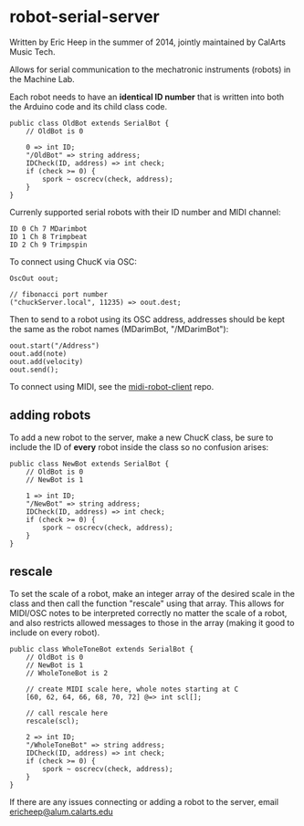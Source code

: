 robot-serial-server
===================
Written by Eric Heep in the summer of 2014, jointly maintained by CalArts Music Tech.

Allows for serial communication to the mechatronic instruments (robots) in the Machine Lab.

Each robot needs to have an **identical ID number** that is written into both the Arduino code and its child class code.

    public class OldBot extends SerialBot {
        // OldBot is 0

        0 => int ID;
        "/OldBot" => string address;
        IDCheck(ID, address) => int check;
        if (check >= 0) {
            spork ~ oscrecv(check, address);
        }
    }

Currenly supported serial robots with their ID number and MIDI channel:

    ID 0 Ch 7 MDarimbot
    ID 1 Ch 8 Trimpbeat
    ID 2 Ch 9 Trimpspin

To connect using ChucK via OSC:

    OscOut oout;

    // fibonacci port number
    ("chuckServer.local", 11235) => oout.dest;

Then to send to a robot using its OSC address, addresses should be kept the same as the robot names (MDarimBot, "/MDarimBot"):

    oout.start("/Address")
    oout.add(note)
    oout.add(velocity)
    oout.send();

To connect using MIDI, see the [midi-robot-client](https://github.com/MTIID/midi-robot-client) repo.

adding robots
-------------

To add a new robot to the server, make a new ChucK class, be sure to include the ID of **every** robot inside the class so no confusion arises:

    public class NewBot extends SerialBot {
        // OldBot is 0
        // NewBot is 1

        1 => int ID;
        "/NewBot" => string address;
        IDCheck(ID, address) => int check;
        if (check >= 0) {
            spork ~ oscrecv(check, address);
        }
    }

rescale
-------

To set the scale of a robot, make an integer array of the desired scale in the class and then call the function "rescale" using that array. This allows for MIDI/OSC notes to be interpreted correctly no matter the scale of a robot, and also restricts allowed messages to those in the array (making it good to include on every robot). 

    public class WholeToneBot extends SerialBot {
        // OldBot is 0
        // NewBot is 1
        // WholeToneBot is 2 

        // create MIDI scale here, whole notes starting at C
        [60, 62, 64, 66, 68, 70, 72] @=> int scl[];

        // call rescale here
        rescale(scl);

        2 => int ID;
        "/WholeToneBot" => string address;
        IDCheck(ID, address) => int check;
        if (check >= 0) {
            spork ~ oscrecv(check, address);
        }
    }

If there are any issues connecting or adding a robot to the server, email ericheep@alum.calarts.edu
